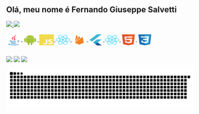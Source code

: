 ## Olá, meu nome é Fernando Giuseppe Salvetti
 <div>
  <a href="https://github.com/FernandoGSalvetti">
  <img height="180em" src="https://github-readme-stats.vercel.app/api?username=FernandoGSalvetti&show_icons=true&theme=dark&include_all_commits=true&count_private=true"/>
  <img height="180em" src="https://github-readme-stats.vercel.app/api/top-langs/?username=FernandoGSalvetti&layout=compact&langs_count=7&theme=dark"/>
</div>
<div style="display: inline_block"><br>
  <img align="center" alt="Fernando-Java" height="30" width="40" src="https://raw.githubusercontent.com/devicons/devicon/master/icons/java/java-original.svg">
  <img align="center" alt="Fernando-Android" height="30" width="40" src="https://raw.githubusercontent.com/devicons/devicon/master/icons/android/android-original.svg">
  <img align="center" alt="Fernando-Js" height="30" width="40" src="https://raw.githubusercontent.com/devicons/devicon/master/icons/javascript/javascript-plain.svg">
  <img align="center" alt="Fernando-Sql" height="30" width="40" src="https://raw.githubusercontent.com/devicons/devicon/master/icons/react/react-original.svg">
  <img align="center" alt="Fernando-Firebase" height="30" width="40" src="https://raw.githubusercontent.com/devicons/devicon/master/icons/firebase/firebase-plain.svg">
  <img align="center" alt="Fernando-Flutter" height="30" width="40" src="https://raw.githubusercontent.com/devicons/devicon/master/icons/flutter/flutter-original.svg">
  <img align="center" alt="Fernando-React" height="30" width="40" src="https://raw.githubusercontent.com/devicons/devicon/master/icons/react/react-original.svg">
  <img align="center" alt="Fernando-HTML" height="30" width="40" src="https://raw.githubusercontent.com/devicons/devicon/master/icons/html5/html5-original.svg">
  <img align="center" alt="Fernando-CSS" height="30" width="40" src="https://raw.githubusercontent.com/devicons/devicon/master/icons/css3/css3-original.svg">
</div>
  
  ##
 
<div> 
  <a title = "fernandogsalvetti@gmail.com" href = "mailto:fernandogsalvetti@gmail.com"><img src="https://img.shields.io/badge/-Gmail-%23333?style=for-the-badge&logo=gmail&logoColor=white" target="_blank"></a>
  <a href = "mailto:fernando.salvetti@rede.ulbra.br"><img src="https://img.shields.io/badge/-Gmail-%23333?style=for-the-badge&logo=gmail&logoColor=white" target="_blank"></a>
  <a href="https://www.linkedin.com/in/fernandogsalvetti/" target="_blank"><img src="https://img.shields.io/badge/-LinkedIn-%230077B5?style=for-the-badge&logo=linkedin&logoColor=white" target="_blank"></a> 
 
 ![Snake animation](https://github.com/FernandoGSalvetti/FernandoGSalvetti/blob/output/github-contribution-grid-snake.svg)
 
</div>

